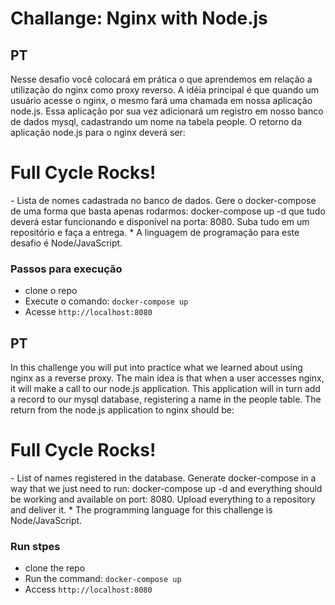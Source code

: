 # Challange: Nginx with Node.js

## PT

Nesse desafio você colocará em prática o que aprendemos em relação a utilização do nginx como proxy reverso. A idéia principal é que quando um usuário acesse o nginx, o mesmo fará uma chamada em nossa aplicação node.js. Essa aplicação por sua vez adicionará um registro em nosso banco de dados mysql, cadastrando um nome na tabela people.
O retorno da aplicação node.js para o nginx deverá ser:

<h1>Full Cycle Rocks!</h1>
- Lista de nomes cadastrada no banco de dados.
Gere o docker-compose de uma forma que basta apenas rodarmos: docker-compose up -d que tudo deverá estar funcionando e disponível na porta: 8080.
Suba tudo em um repositório e faça a entrega.
* A linguagem de programação para este desafio é Node/JavaScript.

### Passos para execução

- clone o repo
- Execute o comando: `docker-compose up`
- Acesse `http://localhost:8080`

## PT

In this challenge you will put into practice what we learned about using nginx as a reverse proxy. The main idea is that when a user accesses nginx, it will make a call to our node.js application. This application will in turn add a record to our mysql database, registering a name in the people table.
The return from the node.js application to nginx should be:

<h1>Full Cycle Rocks!</h1>
- List of names registered in the database.
Generate docker-compose in a way that we just need to run: docker-compose up -d and everything should be working and available on port: 8080.
Upload everything to a repository and deliver it.
* The programming language for this challenge is Node/JavaScript.

### Run stpes

- clone the repo
- Run the command: `docker-compose up`
- Access `http://localhost:8080`
